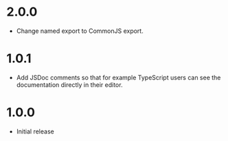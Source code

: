 # 2.0.0

- Change named export to CommonJS export.

# 1.0.1

- Add JSDoc comments so that for example TypeScript users can see the documentation directly in their editor.

# 1.0.0

- Initial release
